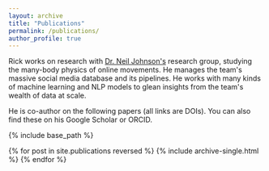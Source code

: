 ```yaml
---
layout: archive
title: "Publications"
permalink: /publications/
author_profile: true
---
```


Rick works on research with <a href="https://en.wikipedia.org/wiki/Neil_F._Johnson" target="_blank">Dr. Neil Johnson's</a> research group, studying the many-body physics of online movements. He manages the team's massive social media database and its pipelines. He works with many kinds of machine learning and NLP models to glean insights from the team's wealth of data at scale.

He is co-author on the following papers (all links are DOIs). You can also find these on his Google Scholar or ORCID.

{% include base_path %}

{% for post in site.publications reversed %}
  {% include archive-single.html %}
{% endfor %}
